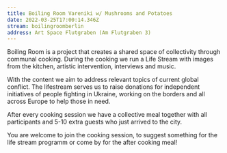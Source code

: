 ```yaml
---
title: Boiling Room Vareniki w/ Mushrooms and Potatoes
date: 2022-03-25T17:00:14.346Z
stream: boilingroomberlin
address: Art Space Flutgraben (Am Flutgraben 3)
---
```

Boiling Room is a project that creates a shared space of collectivity through communal cooking. During the cooking we run a Life Stream with images from the kitchen, artistic intervention, interviews and music.

With the content we aim to address relevant topics of current global conflict. The lifestream serves us to raise donations for independent initiatives of people fighting in Ukraine, working on the borders and all across Europe to help those in need.

After every cooking session we have a collective meal together with all participants and 5-10 extra guests who just arrived to the city. 

You are welcome to join the cooking session, to suggest something for the life stream programm or come by for the after cooking meal!